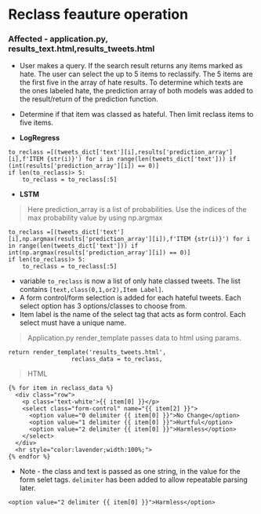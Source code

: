 # Reclass feauture operation
### Affected - application.py, results_text.html,results_tweets.html

* User makes a query. If the search result returns any items marked as hate. The user can select the up to 5 items to reclassify. The 5 items are the first five in the array of hate results. To determine which texts are the ones labeled hate, the prediction array of both models was added to the result/return of the prediction function.

 * Determine if that item was classed as hateful. Then limit reclass items to five items.
  * **LogRegress**
  ~~~~
  to_reclass =[(tweets_dict['text'][i],results['prediction_array'][i],f'ITEM {str(i)}') for i in range(len(tweets_dict['text'])) if (int(results['prediction_array'][i]) == 0)]
  if len(to_reclass)> 5:
      to_reclass = to_reclass[:5]
  ~~~~

  * **LSTM**
   > Here prediction_array is a list of probabilities. Use the indices of the max probability value by using np.argmax
  ~~~~
  to_reclass =[(tweets_dict['text'][i],np.argmax(results['prediction_array'][i]),f'ITEM {str(i)}') for i in range(len(tweets_dict['text'])) if int(np.argmax(results['prediction_array'][i]) == 0)]
  if len(to_reclass)> 5:
      to_reclass = to_reclass[:5]
  ~~~~

* variable `to_reclass` is now a list of only hate classed tweets. The list contains `[text,class(0,1,or2),Item Label]`.
* A form control/form selection is added for each hateful tweets. Each select option has 3 options/classes to choose from.
* Item label is the name of the select tag that acts as form control. Each select must have a unique name.

> Application.py render_template passes data to html using params.
~~~~
return render_template('results_tweets.html',
                  reclass_data = to_reclass,
~~~~
> HTML
~~~~
{% for item in reclass_data %}
  <div class="row">
    <p class='text-white'>{{ item[0] }}</p>
    <select class="form-control" name="{{ item[2] }}">
      <option value="0 delimiter {{ item[0] }}">No Change</option>
      <option value="1 delimiter {{ item[0] }}">Hurtful</option>
      <option value="2 delimiter {{ item[0] }}">Harmless</option>
    </select>
  </div>
  <hr style="color:lavender;width:100%;">
{% endfor %}
~~~~

* Note - the class and text is passed as one string, in the value for the form selet tags. `delimiter` has been added to allow repeatable parsing later.
~~~~
<option value="2 delimiter {{ item[0] }}">Harmless</option>
~~~~

